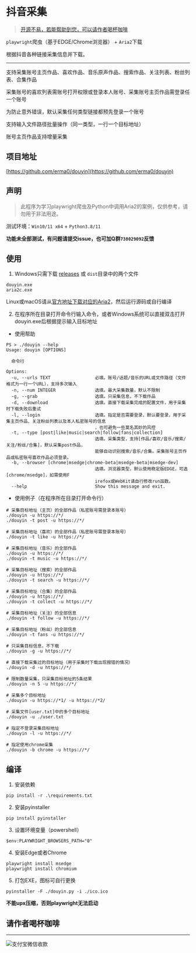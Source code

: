# 抖音采集

> [开源不易，若能帮助到您，可以请作者喝杯咖啡](#请作者喝杯咖啡)

`playwright`爬虫（基于EDGE/Chrome浏览器） + `Aria2`下载

根据抖音各种链接采集信息并下载。

---

支持采集账号主页作品、喜欢作品、音乐原声作品、搜索作品、关注列表、粉丝列表、合集作品

采集账号的喜欢列表需账号打开权限或登录本人账号、采集账号主页作品需登录任一个账号

为防止意外错误，默认采集任何类型链接都预先登录一个账号

支持输入文件路径批量操作（同一类型，一行一个目标地址）

账号主页作品支持增量采集

## 项目地址
[https://github.com/erma0/douyin](https://github.com/erma0/douyin)

## 声明
> 此程序为学习playwright爬虫及Python中调用Aria2的案例，仅供参考，请勿用于非法用途。

测试环境：`Win10/11 x64` + `Python3.8/11`

**功能未全部测试，有问题请提交issue，也可加Q群`738029092`反馈**


## 使用
1. Windows只需下载 [releases](https://github.com/erma0/douyin/releases) 或 `dist`目录中的两个文件
```
douyin.exe
aria2c.exe
```
Linux或macOS请从[官方地址下载对应的Aria2](https://github.com/aria2/aria2/releases)，然后运行源码或自行编译

2. 在程序所在目录打开命令行输入命令，或者Windows系统可以直接双击打开douyin.exe后根据提示输入目标地址

- 使用帮助

```
PS > ./douyin --help
Usage: douyin [OPTIONS]

  命令行

Options:
  -u, --urls TEXT                 必填。账号/话题/音乐的URL或文件路径（文件格式为一行一个URL），支持多次输入
  -n, --num INTEGER               选填。最大采集数量，默认不限制
  -g, --grab                      选填。只采集信息，不下载作品
  -d, --download                  选填。直接下载采集完成的配置文件，用于采集时下载失败后重试
  -l, --login                     选填。指定是否需要登录，默认要登录，用于采集主页作品、关注粉丝列表以及本人私密账号的信息
                                  ，也可避免一些莫名其妙的风控
  -t, --type [post|like|music|search|follow|fans|collection]
                                  选填。采集类型，支持[作品/喜欢/音乐/搜索/关注/粉丝/合集]，默认采集post作品，
                                  能够自动识别搜索/音乐/合集。采集账号主页作品或私密账号喜欢作品必须登录。
  -b, --browser [chrome|msedge|chrome-beta|msedge-beta|msedge-dev]
                                  选填。浏览器类型，默认使用稳定版EDGE，可选[chrome/msedge]，如需使用F
                                  irefox或WebKit请自行修改run函数。
  --help                          Show this message and exit.
```

- 使用例子（在程序所在目录打开命令行）
```
# 采集目标地址（主页）的全部作品（私密账号需登录本账号）
./douyin -u https://*/ 
./douyin -t post -u https://*/ 

# 采集目标地址（喜欢）的全部作品（私密账号需登录本账号）
./douyin -t like -u https://*/ 

# 采集目标地址（音乐）的全部作品
./douyin -u https://*/ 
./douyin -t music -u https://*/ 

# 采集目标地址（搜索）的全部作品
./douyin -u https://*/ 
./douyin -t search -u https://*/ 

# 采集目标地址（合集）的全部作品
./douyin -u https://*/ 
./douyin -t collect -u https://*/ 

# 采集目标地址（关注）的全部信息
./douyin -t follow -u https://*/ 

# 采集目标地址（粉丝）的全部信息
./douyin -t fans -u https://*/ 

# 只采集目标信息，不下载
./douyin -g -u https://*/ 

# 直接下载采集过的目标地址（用于采集时下载出现报错的情况）
./douyin -d -u https://*/ 

# 限制数量采集，只采集目标地址的5条结果
./douyin -n 5 -u https://*/ 

# 采集多个目标地址
./douyin -u https://*1/ -u https://*2/ 

# 采集文件[user.txt]中的多个目标地址
./douyin -u ./user.txt

# 指定不登录采集目标地址
./douyin -l -u https://*/ 

# 指定使用chrome采集
./douyin -b chrome -u https://*/ 
```

## 编译

1. 安装依赖
```
pip install -r .\requirements.txt
```
2. 安装pyinstaller
```
pip install pyinstaller
```
3. 设置环境变量（powershell）
```
$env:PLAYWRIGHT_BROWSERS_PATH="0"
```
4. 安装Edge或者Chrome
```
playwright install msedge
playwright install chromium
```
5. 打包EXE，图标可自行更换
```
pyinstaller -F ./douyin.py -i ./ico.ico 
```

**不能upx压缩，否则playwright无法启动**


## 请作者喝杯咖啡
---

![支付宝微信收款][1]

  [1]: https://erma0.gitee.io/images/qrcode/shouqianma.png

